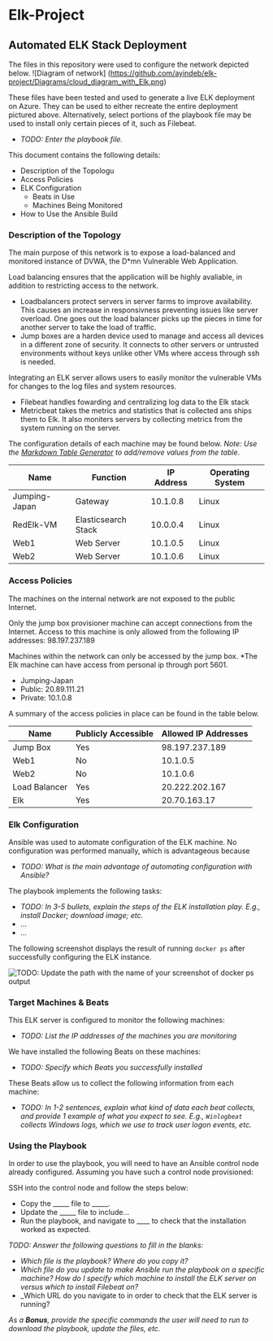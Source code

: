 # Elk-Project
## Automated ELK Stack Deployment

The files in this repository were used to configure the network depicted below.
![Diagram of network] (https://github.com/ayindeb/elk-project/Diagrams/cloud_diagram_with_Elk.png)

These files have been tested and used to generate a live ELK deployment on Azure. They can be used to either recreate the entire deployment pictured above. Alternatively, select portions of the playbook file may be used to install only certain pieces of it, such as Filebeat.

  - _TODO: Enter the playbook file._

This document contains the following details:
- Description of the Topologu
- Access Policies
- ELK Configuration
  - Beats in Use
  - Machines Being Monitored
- How to Use the Ansible Build


### Description of the Topology

The main purpose of this network is to expose a load-balanced and monitored instance of DVWA, the D*mn Vulnerable Web Application.

Load balancing ensures that the application will be highly avaliable, in addition to restricting access to the network.
- Loadbalancers protect servers in server farms to improve availability. This causes an increase in responsivness preventing issues like server overload. One goes out   the load balancer picks up the pieces in time for another server to take the load of traffic.  
- Jump boxes are a harden device used to manage and access all devices in a different zone of security. It connects to other servers or untrusted environments without   keys unlike other VMs where access through ssh is needed.

Integrating an ELK server allows users to easily monitor the vulnerable VMs for changes to the log files and system resources.
- Filebeat handles fowarding and centralizing log data to the Elk stack
- Metricbeat takes the metrics and statistics that is collected ans ships them to Elk. It also moniters servers by collecting metrics from the system running on the 
  server.

The configuration details of each machine may be found below.
_Note: Use the [Markdown Table Generator](http://www.tablesgenerator.com/markdown_tables) to add/remove values from the table_.

| Name          | Function            | IP Address | Operating System |
|---------------|---------------------|------------|------------------|
| Jumping-Japan | Gateway             | 10.1.0.8   | Linux            |
| RedElk-VM     | Elasticsearch Stack | 10.0.0.4   | Linux            |
| Web1          | Web Server          | 10.1.0.5   | Linux            |
| Web2          | Web Server          | 10.1.0.6   | Linux            |

### Access Policies

The machines on the internal network are not exposed to the public Internet. 

Only the jump box provisioner machine can accept connections from the Internet. Access to this machine is only allowed from the following IP addresses:
98.197.237.189

Machines within the network can only be accessed by the jump box. *The Elk machine can have access from personal ip through port 5601. 
- Jumping-Japan
- Public: 20.89.111.21
- Private: 10.1.0.8

A summary of the access policies in place can be found in the table below.

| Name             | Publicly Accessible | Allowed IP Addresses |
|------------------|---------------------|----------------------|
| Jump Box         | Yes                 | 98.197.237.189       |
| Web1             | No                  | 10.1.0.5             |
| Web2             | No                  | 10.1.0.6             | 
| Load Balancer    | Yes                 | 20.222.202.167       |  
| Elk              | Yes                 | 20.70.163.17         |

### Elk Configuration

Ansible was used to automate configuration of the ELK machine. No configuration was performed manually, which is advantageous because 
- _TODO: What is the main advantage of automating configuration with Ansible?_

The playbook implements the following tasks:
- _TODO: In 3-5 bullets, explain the steps of the ELK installation play. E.g., install Docker; download image; etc._
- ...
- ...

The following screenshot displays the result of running `docker ps` after successfully configuring the ELK instance.

![TODO: Update the path with the name of your screenshot of docker ps output](Images/docker_ps_output.png)

### Target Machines & Beats
This ELK server is configured to monitor the following machines:
- _TODO: List the IP addresses of the machines you are monitoring_

We have installed the following Beats on these machines:
- _TODO: Specify which Beats you successfully installed_

These Beats allow us to collect the following information from each machine:
- _TODO: In 1-2 sentences, explain what kind of data each beat collects, and provide 1 example of what you expect to see. E.g., `Winlogbeat` collects Windows logs, which we use to track user logon events, etc._

### Using the Playbook
In order to use the playbook, you will need to have an Ansible control node already configured. Assuming you have such a control node provisioned: 

SSH into the control node and follow the steps below:
- Copy the _____ file to _____.
- Update the _____ file to include...
- Run the playbook, and navigate to ____ to check that the installation worked as expected.

_TODO: Answer the following questions to fill in the blanks:_
- _Which file is the playbook? Where do you copy it?_
- _Which file do you update to make Ansible run the playbook on a specific machine? How do I specify which machine to install the ELK server on versus which to install Filebeat on?_
- _Which URL do you navigate to in order to check that the ELK server is running?

_As a **Bonus**, provide the specific commands the user will need to run to download the playbook, update the files, etc._
